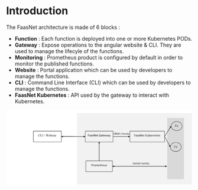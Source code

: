 # Introduction

The FaasNet architecture is made of 6 blocks :

* **Function** : Each function is deployed into one or more Kubernetes PODs.
* **Gateway** : Expose operations to the angular website & CLI. They are used to manage the lifecyle of the functions.
* **Monitoring** : Prometheus product is configured by default in order to monitor the published functions.
* **Website** : Portal application which can be used by developers to manage the functions.
* **CLI** : Command Line Interface (CLI) which can be used by developers to manage the functions.
* **FaasNet Kubernetes** : API used by the gateway to interact with Kubernetes.

![Big Picture](images/bigpicture1.png)
